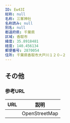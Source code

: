 ```yaml
---
ID: Ew43I
総称: null
名称: 三峯神社
名称読み: null
別名: null
都道府県: 千葉県
区域: 香取市
緯度: 35.8918481
経度: 140.456134
郵便番号: 2870054
住所: 千葉県香取市大戸川１２０−２
---
```


## その他

### 参考URL

| URL | 説明          |
| --- | ------------- |
|     | OpenStreetMap |
